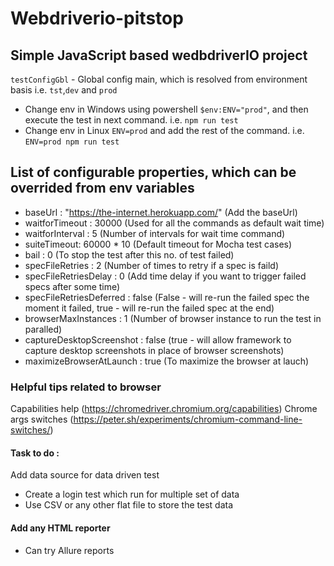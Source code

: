 # Webdriverio-pitstop

## Simple JavaScript based wedbdriverIO project

`testConfigGbl` - Global config main, which is resolved from environment basis i.e. `tst`,`dev` and `prod`

-   Change env in Windows using powershell `$env:ENV="prod"`, and then execute the test in next command. i.e. `npm run test`
-   Change env in Linux `ENV=prod` and add the rest of the command. i.e. `ENV=prod npm run test`

## List of configurable properties, which can be overrided from env variables

-   baseUrl : "https://the-internet.herokuapp.com/" (Add the baseUrl)
-   waitforTimeout : 30000 (Used for all the commands as default wait time)
-   waitforInterval : 5 (Number of intervals for wait time command)
-   suiteTimeout: 60000 \* 10 (Default timeout for Mocha test cases)
-   bail : 0 (To stop the test after this no. of test failed)
-   specFileRetries : 2 (Number of times to retry if a spec is faild)
-   specFileRetriesDelay : 0 (Add time delay if you want to trigger failed specs after some time)
-   specFileRetriesDeferred : false (False - will re-run the failed spec the moment it failed, true - will re-run the failed spec at the end)
-   browserMaxInstances : 1 (Number of browser instance to run the test in paralled)
-   captureDesktopScreenshot : false (true - will allow framework to capture desktop screenshots in place of browser screenshots)
-   maximizeBrowserAtLaunch : true (To maximize the browser at lauch)

### Helpful tips related to browser

Capabilities help (https://chromedriver.chromium.org/capabilities)
Chrome args switches (https://peter.sh/experiments/chromium-command-line-switches/)

#### Task to do :

Add data source for data driven test

-   Create a login test which run for multiple set of data
-   Use CSV or any other flat file to store the test data

#### Add any HTML reporter

-   Can try Allure reports
